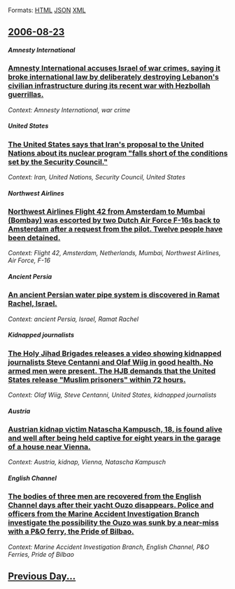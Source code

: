 
Formats: [HTML](2006/08/23/index.html)  [JSON](2006/08/23/index.json)  [XML](2006/08/23/index.xml)  

## [2006-08-23](/news/2006/08/23/index.md)

##### Amnesty International
### [ Amnesty International accuses Israel of war crimes, saying it broke international law by deliberately destroying Lebanon's civilian infrastructure during its recent war with Hezbollah guerrillas. ](/news/2006/08/23/amnesty-international-accuses-israel-of-war-crimes-saying-it-broke-international-law-by-deliberately-destroying-lebanon-s-civilian-infrast.md)
_Context: Amnesty International, war crime_

##### United States
### [ The United States says that Iran's proposal to the United Nations about its nuclear program "falls short of the conditions set by the Security Council." ](/news/2006/08/23/the-united-states-says-that-iran-s-proposal-to-the-united-nations-about-its-nuclear-program-falls-short-of-the-conditions-set-by-the-secur.md)
_Context: Iran, United Nations, Security Council, United States_

##### Northwest Airlines
### [ Northwest Airlines Flight 42 from Amsterdam to Mumbai (Bombay) was escorted by two Dutch Air Force F-16s back to Amsterdam after a request from the pilot. Twelve people have been detained. ](/news/2006/08/23/northwest-airlines-flight-42-from-amsterdam-to-mumbai-bombay-was-escorted-by-two-dutch-air-force-f-16s-back-to-amsterdam-after-a-request.md)
_Context: Flight 42, Amsterdam, Netherlands, Mumbai, Northwest Airlines, Air Force, F-16_

##### Ancient Persia
### [ An ancient Persian water pipe system is discovered in Ramat Rachel, Israel. ](/news/2006/08/23/an-ancient-persian-water-pipe-system-is-discovered-in-ramat-rachel-israel.md)
_Context: ancient Persia, Israel, Ramat Rachel_

##### Kidnapped journalists
### [ The Holy Jihad Brigades releases a video showing kidnapped journalists Steve Centanni and Olaf Wiig in good health. No armed men were present. The HJB demands that the United States release "Muslim prisoners" within 72 hours. ](/news/2006/08/23/the-holy-jihad-brigades-releases-a-video-showing-kidnapped-journalists-steve-centanni-and-olaf-wiig-in-good-health-no-armed-men-were-prese.md)
_Context: Olaf Wiig, Steve Centanni, United States, kidnapped journalists_

##### Austria
### [ Austrian kidnap victim Natascha Kampusch, 18, is found alive and well after being held captive for eight years in the garage of a house near Vienna. ](/news/2006/08/23/austrian-kidnap-victim-natascha-kampusch-18-is-found-alive-and-well-after-being-held-captive-for-eight-years-in-the-garage-of-a-house-nea.md)
_Context: Austria, kidnap, Vienna, Natascha Kampusch_

##### English Channel
### [ The bodies of three men are recovered from the English Channel days after their yacht Ouzo disappears. Police and officers from the Marine Accident Investigation Branch investigate the possibility the Ouzo was sunk by a near-miss with a P&O ferry, the Pride of Bilbao. ](/news/2006/08/23/the-bodies-of-three-men-are-recovered-from-the-english-channel-days-after-their-yacht-ouzo-disappears-police-and-officers-from-the-marine.md)
_Context: Marine Accident Investigation Branch, English Channel, P&O Ferries, Pride of Bilbao_

## [Previous Day...](/news/2006/08/22/index.md)

